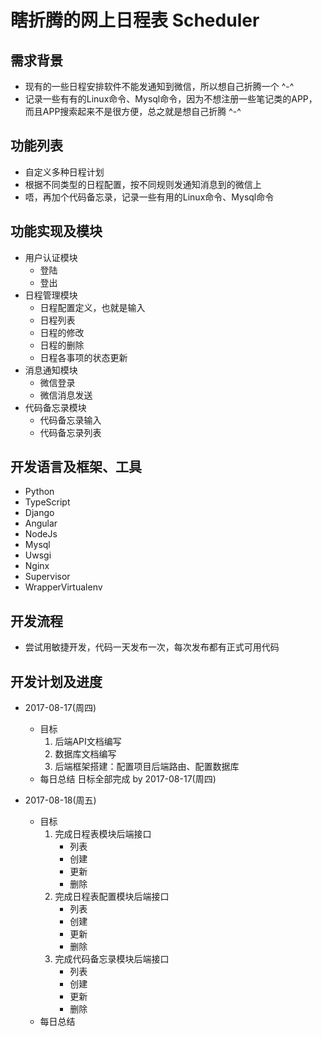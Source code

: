 # 瞎折腾的网上日程表 Scheduler

## 需求背景
* 现有的一些日程安排软件不能发通知到微信，所以想自己折腾一个 ^-^
* 记录一些有有的Linux命令、Mysql命令，因为不想注册一些笔记类的APP，而且APP搜索起来不是很方便，总之就是想自己折腾 ^-^


## 功能列表
* 自定义多种日程计划
* 根据不同类型的日程配置，按不同规则发通知消息到的微信上
* 唔，再加个代码备忘录，记录一些有用的Linux命令、Mysql命令


## 功能实现及模块
* 用户认证模块
    * 登陆
    * 登出
* 日程管理模块
    * 日程配置定义，也就是输入
    * 日程列表
    * 日程的修改
    * 日程的删除
    * 日程各事项的状态更新
* 消息通知模块
    * 微信登录
    * 微信消息发送
* 代码备忘录模块
    * 代码备忘录输入
    * 代码备忘录列表


## 开发语言及框架、工具
* Python
* TypeScript
* Django
* Angular
* NodeJs
* Mysql
* Uwsgi
* Nginx
* Supervisor
* WrapperVirtualenv


## 开发流程
* 尝试用敏捷开发，代码一天发布一次，每次发布都有正式可用代码


## 开发计划及进度
* 2017-08-17(周四)
    * 目标
        1. 后端API文档编写
        2. 数据库文档编写
        3. 后端框架搭建：配置项目后端路由、配置数据库
    * 每日总结
        日标全部完成 by 2017-08-17(周四)

* 2017-08-18(周五)
    * 目标
        1. 完成日程表模块后端接口
            * 列表
            * 创建
            * 更新
            * 删除
        2. 完成日程表配置模块后端接口
            * 列表
            * 创建
            * 更新
            * 删除
        3. 完成代码备忘录模块后端接口
            * 列表
            * 创建
            * 更新
            * 删除
    * 每日总结
